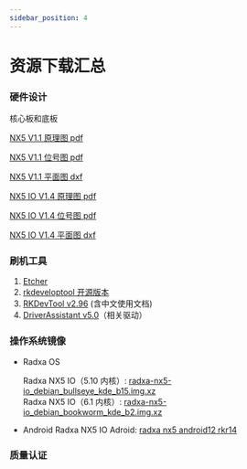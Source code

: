 ```yaml
---
sidebar_position: 4
---
```


# 资源下载汇总

### 硬件设计

核心板和底板

[NX5 V1.1 原理图 pdf](https://dl.radxa.com/nx5/radxa_nx5_v1100_schematic.pdf)

[NX5 V1.1 位号图 pdf](https://dl.radxa.com/nx5/radxa_nx5_v1100_smd.pdf)

[NX5 V1.1 平面图 dxf](https://dl.radxa.com/nx5/nx5-io-board/radxa_nx5_v1100_2d.dxf)

[NX5 IO V1.4 原理图 pdf](https://dl.radxa.com/nx5/nx5-io-board/radxa_nx5_io_board_v1400_schematic.pdf)

[NX5 IO V1.4 位号图 pdf](https://dl.radxa.com/nx5/nx5-io-board/radxa_nx5_io_board_v1400_components_placement_map.pdf)

[NX5 IO V1.4 平面图 dxf](https://dl.radxa.com/nx5/nx5-io-board/radxa_nx5_io_board_v1400_top_2d.dxf)

### 刷机工具

1. [Etcher](https://etcher.balena.io/#download-etcher/)
2. [rkdeveloptool 开源版本](https://opensource.rock-chips.com/wiki_Rkdeveloptool)
3. [RKDevTool v2.96](https://dl.radxa.com/tools/windows/RKDevTool_Release_v2.96_zh.zip) (含中文使用文档)
4. [DriverAssistant v5.0](https://dl.radxa.com/tools/windows/DriverAssitant_v5.0.zip)（相关驱动）

### 操作系统镜像

- Radxa OS

  Radxa NX5 IO（5.10 内核）: [radxa-nx5-io_debian_bullseye_kde_b15.img.xz](https://github.com/radxa-build/radxa-nx5-io/releases/download/b15/radxa-nx5-io_debian_bullseye_kde_b15.img.xz)  
  Radxa NX5 IO（6.1 内核）: [radxa-nx5-io_debian_bookworm_kde_b2.img.xz](https://github.com/radxa-build/radxa-nx5-io/releases/download/rsdk-b2/radxa-nx5-io_bookworm_kde_b2.output.img.xz)

- Android
  Radxa NX5 IO Adroid: [radxa nx5 android12 rkr14](https://github.com/radxa/manifests/releases/download/radxa-nx5-android12-rkr14-20240326/Radxa-NX5-Android12-rkr14-20240326-update.zip)

### 质量认证
